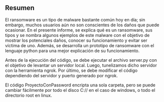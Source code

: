 ## Resumen

El ransomware es un tipo de malware bastante común hoy en día; sin embargo, muchos usuarios aún no son conscientes de los daños que puede ocasionar. En el presente informe, se explica qué es un ransomware, sus tipos y se nombra algunos ejemplos de este malware con el objetivo de mostrar los potenciales daños, conocer su funcionamiento y evitar ser víctima de uno. Además, se desarrolla un prototipo de ransomware con el lenguaje python para una mejor explicación de su funcionamiento.

Antes de la ejecución del código, se debe ejecutar el archivo server.py con el objetivo de levantar un servidor local. Luego, tunelizamos dicho servidor con la herramienta ngrok. Por último, se debe modificar el código dependiendo del servidor y puerto generado por ngrok.

El código ProyectoConPassword encripta una sola carpeta, pero se puede cambiar fácilmente por todo el disco C:// en el caso de windows, o todo el directorio root en linux. 
